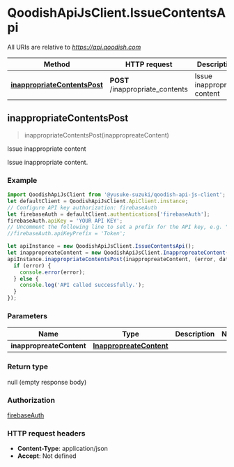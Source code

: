 # QoodishApiJsClient.IssueContentsApi

All URIs are relative to *https://api.qoodish.com*

Method | HTTP request | Description
------------- | ------------- | -------------
[**inappropriateContentsPost**](IssueContentsApi.md#inappropriateContentsPost) | **POST** /inappropriate_contents | Issue inappropriate content



## inappropriateContentsPost

> inappropriateContentsPost(inappropreateContent)

Issue inappropriate content

Issue inappropriate content. 

### Example

```javascript
import QoodishApiJsClient from '@yusuke-suzuki/qoodish-api-js-client';
let defaultClient = QoodishApiJsClient.ApiClient.instance;
// Configure API key authorization: firebaseAuth
let firebaseAuth = defaultClient.authentications['firebaseAuth'];
firebaseAuth.apiKey = 'YOUR API KEY';
// Uncomment the following line to set a prefix for the API key, e.g. "Token" (defaults to null)
//firebaseAuth.apiKeyPrefix = 'Token';

let apiInstance = new QoodishApiJsClient.IssueContentsApi();
let inappropreateContent = new QoodishApiJsClient.InappropreateContent(); // InappropreateContent | 
apiInstance.inappropriateContentsPost(inappropreateContent, (error, data, response) => {
  if (error) {
    console.error(error);
  } else {
    console.log('API called successfully.');
  }
});
```

### Parameters


Name | Type | Description  | Notes
------------- | ------------- | ------------- | -------------
 **inappropreateContent** | [**InappropreateContent**](InappropreateContent.md)|  | 

### Return type

null (empty response body)

### Authorization

[firebaseAuth](../README.md#firebaseAuth)

### HTTP request headers

- **Content-Type**: application/json
- **Accept**: Not defined

